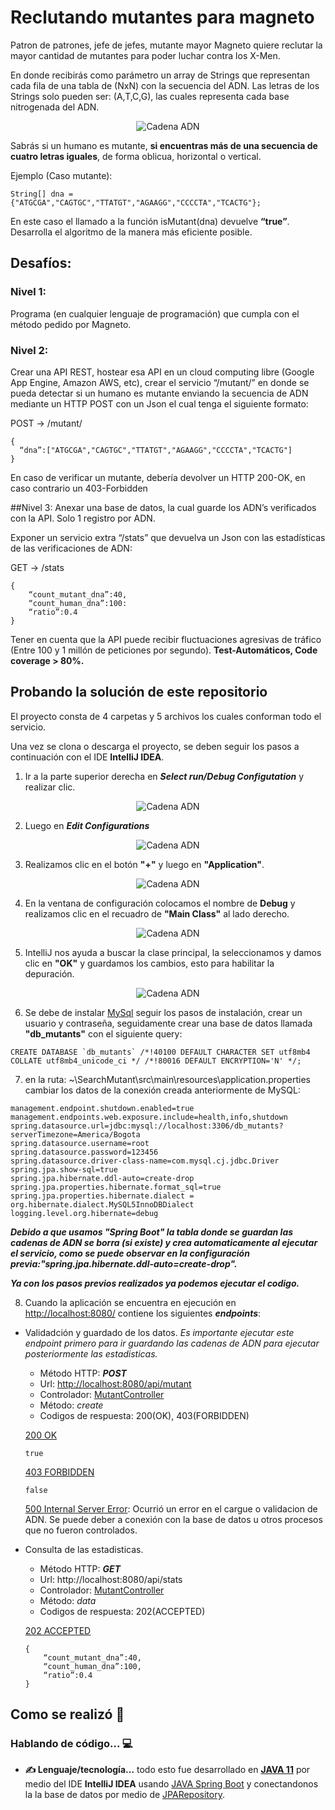 # Reclutando mutantes para magneto
Patron de patrones, jefe de jefes, mutante mayor Magneto quiere reclutar la mayor cantidad de mutantes para poder luchar
contra los X-Men.


En donde recibirás como parámetro un array de Strings que representan cada fila de una tabla
de (NxN) con la secuencia del ADN. Las letras de los Strings solo pueden ser: (A,T,C,G), las
cuales representa cada base nitrogenada del ADN.

<p align="center">
  <img alt="Cadena ADN" src="https://github.com/Jonatanooki/SearchMutant/blob/main/pictures/1-planteamiento.png?raw=true">

</p>

Sabrás si un humano es mutante, **si encuentras más de una secuencia de cuatro letras
iguales**, de forma oblicua, horizontal o vertical.

Ejemplo (Caso mutante):
```
String[] dna = {"ATGCGA","CAGTGC","TTATGT","AGAAGG","CCCCTA","TCACTG"};
```
En este caso el llamado a la función isMutant(dna) devuelve **“true”**.
Desarrolla el algoritmo de la manera más eficiente posible.

## Desafíos:
### Nivel 1:
Programa (en cualquier lenguaje de programación) que cumpla con el método pedido por
Magneto.
### Nivel 2:
Crear una API REST, hostear esa API en un cloud computing libre (Google App Engine,
Amazon AWS, etc), crear el servicio “/mutant/” en donde se pueda detectar si un humano es
mutante enviando la secuencia de ADN mediante un HTTP POST con un Json el cual tenga el
siguiente formato:

POST → /mutant/
```
{
  “dna”:["ATGCGA","CAGTGC","TTATGT","AGAAGG","CCCCTA","TCACTG"]
}
```


En caso de verificar un mutante, debería devolver un HTTP 200-OK, en caso contrario un
403-Forbidden

##Nivel 3:
Anexar una base de datos, la cual guarde los ADN’s verificados con la API.
Solo 1 registro por ADN.

Exponer un servicio extra “/stats” que devuelva un Json con las estadísticas de las
verificaciones de ADN: 

GET → /stats
```
{
    “count_mutant_dna”:40,
    “count_human_dna”:100:
    “ratio”:0.4
}
```

Tener en cuenta que la API puede recibir fluctuaciones agresivas de tráfico (Entre 100 y 1
millón de peticiones por segundo).
**Test-Automáticos, Code coverage > 80%.**


## Probando la solución de este repositorio

El proyecto consta de 4 carpetas y 5 archivos los cuales conforman todo el servicio.

Una vez se clona o descarga el proyecto, se deben seguir los pasos a continuación con el IDE **IntelliJ IDEA**.

1. Ir a la parte superior derecha en ***Select run/Debug Configutation*** y realizar clic.

<p align="center">
<img alt="Cadena ADN" src="https://github.com/Jonatanooki/SearchMutant/blob/main/pictures/2-paso1ng.png?raw=true">
</p>

2. Luego en ***Edit Configurations***

<p align="center">
<img alt="Cadena ADN" src="https://github.com/Jonatanooki/SearchMutant/blob/main/pictures/3-paso2ng.png?raw=true">
</p>

3. Realizamos clic en el botón **"+"** y luego en **"Application"**.

<p align="center">
<img alt="Cadena ADN" src="https://github.com/Jonatanooki/SearchMutant/blob/main/pictures/4-paso3ng.png?raw=true">
</p>

4. En la ventana de configuración colocamos el nombre de **Debug** y realizamos clic en el recuadro de **"Main Class"** al lado derecho.

<p align="center">
<img alt="Cadena ADN" src="https://user-images.githubusercontent.com/86886404/178178555-69cd86ba-b489-4c14-b3c2-b7c96e864632.png">
</p>

5. IntelliJ nos ayuda a buscar la clase principal, la seleccionamos y damos clic en **"OK"** y guardamos los cambios, esto para habilitar la depuración.

<p align="center">
<img alt="Cadena ADN" src="https://github.com/Jonatanooki/SearchMutant/blob/main/pictures/6-paso5ng.png?raw=true">
</p>

6. Se debe de instalar [MySql](https://www.mysql.com/downloads/) seguir los pasos de instalación, crear un usuario y contraseña, seguidamente crear una base de datos llamada **"db_mutants"** con el siguiente query:

```
CREATE DATABASE `db_mutants` /*!40100 DEFAULT CHARACTER SET utf8mb4 COLLATE utf8mb4_unicode_ci */ /*!80016 DEFAULT ENCRYPTION='N' */;
```

7. en la ruta: ~\SearchMutant\src\main\resources\application.properties cambiar los datos de la conexión creada anteriormente de MySQL:

```
management.endpoint.shutdown.enabled=true
management.endpoints.web.exposure.include=health,info,shutdown
spring.datasource.url=jdbc:mysql://localhost:3306/db_mutants?serverTimezone=America/Bogota
spring.datasource.username=root
spring.datasource.password=123456
spring.datasource.driver-class-name=com.mysql.cj.jdbc.Driver
spring.jpa.show-sql=true
spring.jpa.hibernate.ddl-auto=create-drop
spring.jpa.properties.hibernate.format_sql=true
spring.jpa.properties.hibernate.dialect = org.hibernate.dialect.MySQL5InnoDBDialect
logging.level.org.hibernate=debug

```

***Debido a que usamos "Spring Boot" la tabla donde se guardan las cadenas de ADN se borra (si existe) y crea automaticamente al ejecutar el servicio, como se puede observar en la configuración previa:"spring.jpa.hibernate.ddl-auto=create-drop".***


***Ya con los pasos previos realizados ya podemos ejecutar el codigo.***

8. Cuando la aplicación se encuentra en ejecución en [http://localhost:8080/](http://localhost:8080/) contiene los siguientes ***endpoints***:

- Validadción y guardado de los datos. *Es importante ejecutar este endpoint primero para ir guardando las cadenas de ADN para ejecutar posteriormente las estadisticas.*
  - Método HTTP: ***POST***
  - Url: [http://localhost:8080/api/mutant](http://localhost:8080/api/mutant)
  - Controlador: [MutantController](https://github.com/Jonatanooki/SearchMutant/blob/main/src/main/java/com/mutant/search_mutants/Controller/MutantController.java)
  - Método: *create*
  - Codigos de respuesta: 200(OK), 403(FORBIDDEN)

  [200 OK](https://developer.mozilla.org/es/docs/Web/HTTP/Status/200)

  ```true```            

  [403 FORBIDDEN](https://developer.mozilla.org/es/docs/Web/HTTP/Status/403)

  ```false```            

  [500 Internal Server Error](https://developer.mozilla.org/es/docs/Web/HTTP/Status/500): Ocurrió un error en el cargue o validacion de ADN. Se puede deber a conexión con la base de datos u otros procesos que no fueron controlados.
 
- Consulta de las estadisticas.
        
  - Método HTTP: ***GET***
  - Url: http://localhost:8080/api/stats
  - Controlador: [MutantController](https://github.com/Jonatanooki/SearchMutant/blob/main/src/main/java/com/mutant/search_mutants/Controller/MutantController.java)
  - Método: *data*
  - Codigos de respuesta: 202(ACCEPTED)

  [202 ACCEPTED](https://developer.mozilla.org/es/docs/Web/HTTP/Status/202)

  ```
  {
      “count_mutant_dna”:40,
      “count_human_dna”:100,
      “ratio”:0.4
  }
  ```

## Como se realizó 🚀

### Hablando de código... 💻

- **✍️ Lenguaje/tecnología...** todo esto fue desarrollado en **[JAVA 11](https://www.java.com/es/)** por medio del IDE **IntelliJ IDEA** usando [JAVA Spring Boot](https://spring.io/projects/spring-boot) y conectandonos la la base de datos por medio de [JPARepository](https://docs.spring.io/spring-data/jpa/docs/current/api/org/springframework/data/jpa/repository/JpaRepository.html).







